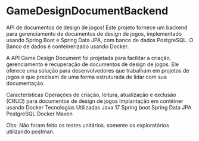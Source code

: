 # GameDesignDocumentBackend
 
API de documentos de design de jogos! Este projeto fornece um backend para gerenciamento de documentos de design de jogos, implementado usando Spring Boot e Spring Data JPA, com banco de dados PostgreSQL. O Banco de dados é conteinerizado usando Docker.

A API Game Design Document foi projetada para facilitar a criação, gerenciamento e recuperação de documentos de design de jogos. Ele oferece uma solução para desenvolvedores que trabalham em projetos de jogos e que precisam de uma forma estruturada de lidar com sua documentação.

Características
Operações de criação, leitura, atualização e exclusão (CRUD) para documentos de design de jogos
Implantação em contêiner usando Docker
Tecnologias Utilizadas
Java 17
Spring boot
Spring Data JPA
PostgreSQL
Docker
Maven

Obs: Não foram feito os testes unitários. somente os exploratórios utilizando postman.
